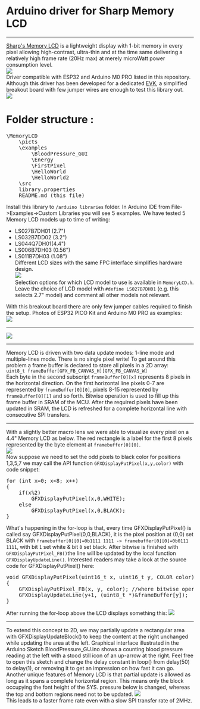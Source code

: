 # Arduino driver for Sharp Memory LCD #

----------

[Sharp's Memory LCD](https://www.sharpsma.com/products?sharpCategory=Memory%20LCD) is a lightweight display with 1-bit memory in every pixel allowing high-contrast, ultra-thin and at the time same delivering a relatively high frame rate (20Hz max)  at merely microWatt power consumption level.<br>
![](http://www.techtoys.com.hk/Sharp_MemoryLCD/picts/cover.png)<br>
Driver compatible with ESP32 and Arduino M0 PRO listed in this repository. Although this driver has been developed for a dedicated [EVK](http://www.techtoys.com.hk/Sharp_MemoryLCD/EVK/Sharp%20Memory%20LCD%20Shield%20-%20User%20Guide-Update20181207.pdf), a simplified breakout board with few jumper wires are enough to test this library out. <br>
![](http://www.techtoys.com.hk/Sharp_MemoryLCD/picts/breakoutBoard_closeup.JPG)<br>
# Folder structure : #
<pre>
\MemoryLCD
	\picts
	\examples
		\BloodPressure_GUI
		\Energy
		\FirstPixel
		\HelloWorld
		\HelloWorld2
	\src
	library.properties
	README.md (this file)
</pre>
Install this library to `/arduino libraries` folder. In Arduino IDE from File->Examples->Custom Libraries you will see 5 examples. We have tested 5 Memory LCD models up to time of writing:<br>
- LS027B7DH01 (2.7")<br>
- LS032B7DD02 (3.2")<br>
- LS044Q7DH01(4.4")<br>
- LS006B7DH03 (0.56")<br>
- LS011B7DH03 (1.08")<br>
Different LCD sizes with the same FPC interface simplifies hardware design.<br>
![](http://www.techtoys.com.hk/Sharp_MemoryLCD/picts/Same_fpc_interface.JPG)<br>
Selection options for which LCD model to use is available in `MemoryLCD.h`. Leave the choice of LCD model with `#define LS027B7DH01` (e.g. this selects 2.7" model) and comment all other models not relevant. 

With this breakout board there are only few jumper cables required to finish the setup. Photos of ESP32 PICO Kit and Arduino M0 PRO as examples:<br>
![](http://www.techtoys.com.hk/Sharp_MemoryLCD/picts/wiring_up.JPG)<br>

----------

![](http://www.techtoys.com.hk/Sharp_MemoryLCD/picts/finishing_M0PRO.JPG)<br>

----------

Memory LCD is driven with two data update modes: 1-line mode and multiple-lines mode. There is no single pixel write! To get around this problem a frame buffer is declared to store all pixels in a 2D array:<br>
`uint8_t frameBuffer[GFX_FB_CANVAS_H][GFX_FB_CANVAS_W]`<br>
Each byte in the second subscript `frameBuffer[0][x]` represents 8 pixels in the horizontal direction. On the first horizontal line pixels 0-7 are represented by `frameBuffer[0][0]`, pixels 8-15 represented by `frameBuffer[0][1]` and so forth. Bitwise operation is used to fill up this frame buffer in SRAM of the MCU. After the required pixels have been updated in SRAM, the LCD is refreshed for a complete horizontal line with consecutive SPI transfers.<br>

----------
With a slightly better macro lens we were able to visualize every pixel on a 4.4" Memory LCD as below. The red rectangle is a label for the first 8 pixels represented by the byte element at `framebuffer[0][0]`. <br>
![](http://www.techtoys.com.hk/Sharp_MemoryLCD/picts/framebuffer_closeup_unfilled.png)<br>
Now suppose we need to set the odd pixels to black color for positions 1,3,5,7 we may call the API function `GFXDisplayPutPixel(x,y,color)` with code snippet:<br>
<pre>
for (int x=0; x<8; x++)
{
	if(x%2)
		GFXDisplayPutPixel(x,0,WHITE);
	else
		GFXDisplayPutPixel(x,0,BLACK);
}
</pre>
What's happening in the for-loop is that, every time GFXDisplayPutPixel() is called say GFXDisplayPutPixel(0,0,BLACK), it is the pixel position at (0,0) set BLACK with `framebuffer[0][0]=0b1111 1111 -> framebuffer[0][0]=0b0111 1111`, with bit `1` set white & bit `0` set black. After bitwise is finished with `GFXDisplayPutPixel_FB()`the line will be updated by the local function `GFXDisplayUpdateLine()`. Interested readers may take a look at the source code for GFXDisplayPutPixel() here:<br>
<pre>
void GFXDisplayPutPixel(uint16_t x, uint16_t y, COLOR color)
{
	GFXDisplayPutPixel_FB(x, y, color);	//where bitwise operation in framebuffer occurs
	GFXDisplayUpdateLine(y+1, (uint8_t *)&frameBuffer[y]);	//update the line with SPI write
}
</pre>
After running the for-loop above the LCD displays something this:
![](http://www.techtoys.com.hk/Sharp_MemoryLCD/picts/framebuffer_closeup_written.png)<br>

----------

To extend this concept to 2D, we may partially update a rectangular area with GFXDisplayUpdateBlock() to keep the content at the right unchanged while updating the area at the left. Graphical interface illustrated in the Arduino Sketch BloodPressure_GU.ino shows a counting blood pressure reading at the left with a stood still icon of an up-arrow at the right. Feel free to open this sketch and change the delay constant in loop() from delay(50) to delay(1), or removing it to get an impression on how fast it can go. Another unique features of Memory LCD is that partial update is allowed as long as it spans a complete horizontal region. This means only the block occupying the font height of the SYS. pressure below is changed, whereas the top and bottom regions need not to be updated.
![](http://www.techtoys.com.hk/Sharp_MemoryLCD/picts/partial_update_concept.png)<br>
This leads to a faster frame rate even with a slow SPI transfer rate of 2MHz. 